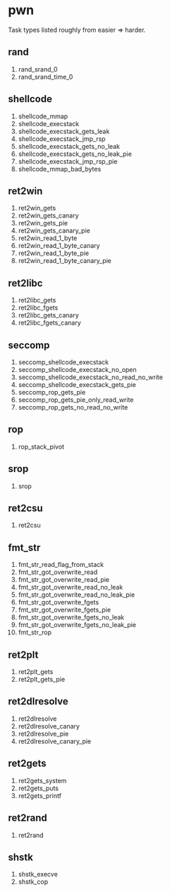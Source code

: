 # pwn

Task types listed roughly from easier => harder.

## rand

1) rand_srand_0
2) rand_srand_time_0

## shellcode

1) shellcode_mmap
2) shellcode_execstack
3) shellcode_execstack_gets_leak
4) shellcode_execstack_jmp_rsp
5) shellcode_execstack_gets_no_leak
6) shellcode_execstack_gets_no_leak_pie
7) shellcode_execstack_jmp_rsp_pie
8) shellcode_mmap_bad_bytes

## ret2win

1) ret2win_gets
2) ret2win_gets_canary
3) ret2win_gets_pie
4) ret2win_gets_canary_pie
5) ret2win_read_1_byte
6) ret2win_read_1_byte_canary
7) ret2win_read_1_byte_pie
8) ret2win_read_1_byte_canary_pie

## ret2libc

1) ret2libc_gets
2) ret2libc_fgets
3) ret2libc_gets_canary
4) ret2libc_fgets_canary

## seccomp

1) seccomp_shellcode_execstack
2) seccomp_shellcode_execstack_no_open
3) seccomp_shellcode_execstack_no_read_no_write
4) seccomp_shellcode_execstack_gets_pie
5) seccomp_rop_gets_pie
6) seccomp_rop_gets_pie_only_read_write
7) seccomp_rop_gets_no_read_no_write

## rop

1) rop_stack_pivot

## srop

1) srop

## ret2csu

1) ret2csu

## fmt_str

1) fmt_str_read_flag_from_stack
2) fmt_str_got_overwrite_read
3) fmt_str_got_overwrite_read_pie
4) fmt_str_got_overwrite_read_no_leak
5) fmt_str_got_overwrite_read_no_leak_pie
6) fmt_str_got_overwrite_fgets
7) fmt_str_got_overwrite_fgets_pie
8) fmt_str_got_overwrite_fgets_no_leak
9) fmt_str_got_overwrite_fgets_no_leak_pie
10) fmt_str_rop

## ret2plt

1) ret2plt_gets
2) ret2plt_gets_pie

## ret2dlresolve

1) ret2dlresolve
2) ret2dlresolve_canary
3) ret2dlresolve_pie
4) ret2dlresolve_canary_pie

## ret2gets

1) ret2gets_system
2) ret2gets_puts
3) ret2gets_printf

## ret2rand

1) ret2rand

## shstk

1) shstk_execve
2) shstk_cop
